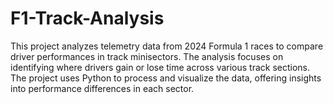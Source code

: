 # F1-Track-Analysis
This project analyzes telemetry data from 2024 Formula 1 races to compare driver performances in track minisectors. The analysis focuses on identifying where drivers gain or lose time across various track sections. The project uses Python to process and visualize the data, offering insights into performance differences in each sector.
